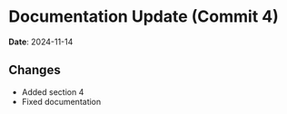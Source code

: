 # Documentation Update (Commit 4)
            
**Date**: 2024-11-14
            
## Changes
- Added section 4
- Fixed documentation
